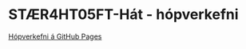 # STÆR4HT05FT-Hát - hópverkefni

[Hópverkefni á GitHub Pages](https://haframjolk.github.io/staer4ht-hopverkefni/)
